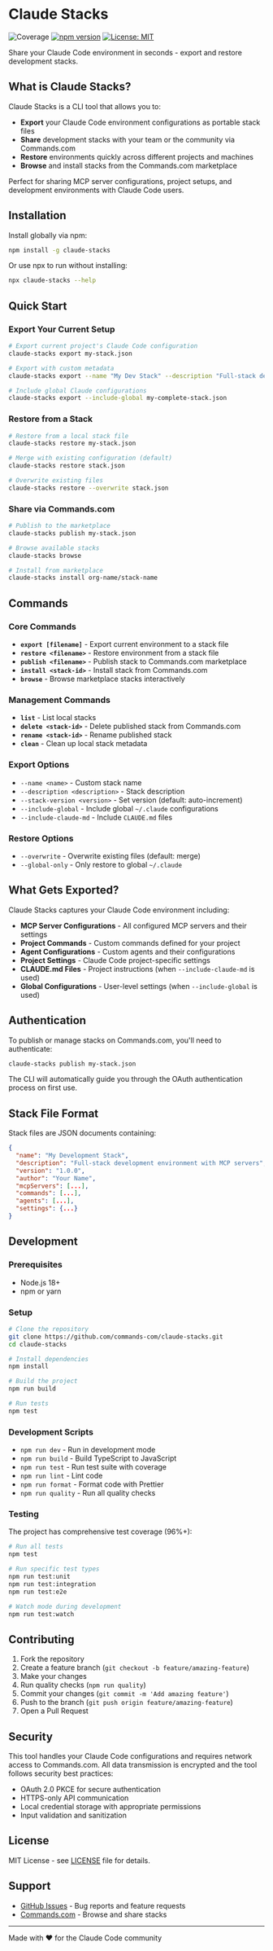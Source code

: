 # Claude Stacks

![Coverage](https://img.shields.io/badge/coverage-93%25-brightgreen)
[![npm version](https://badge.fury.io/js/claude-stacks.svg)](https://www.npmjs.com/package/claude-stacks)
[![License: MIT](https://img.shields.io/badge/License-MIT-yellow.svg)](https://opensource.org/licenses/MIT)

Share your Claude Code environment in seconds - export and restore development stacks.

## What is Claude Stacks?

Claude Stacks is a CLI tool that allows you to:

- **Export** your Claude Code environment configurations as portable stack files
- **Share** development stacks with your team or the community via Commands.com
- **Restore** environments quickly across different projects and machines
- **Browse** and install stacks from the Commands.com marketplace

Perfect for sharing MCP server configurations, project setups, and development environments with Claude Code users.

## Installation

Install globally via npm:

```bash
npm install -g claude-stacks
```

Or use npx to run without installing:

```bash
npx claude-stacks --help
```

## Quick Start

### Export Your Current Setup

```bash
# Export current project's Claude Code configuration
claude-stacks export my-stack.json

# Export with custom metadata
claude-stacks export --name "My Dev Stack" --description "Full-stack development environment"

# Include global Claude configurations
claude-stacks export --include-global my-complete-stack.json
```

### Restore from a Stack

```bash
# Restore from a local stack file
claude-stacks restore my-stack.json

# Merge with existing configuration (default)
claude-stacks restore stack.json

# Overwrite existing files
claude-stacks restore --overwrite stack.json
```

### Share via Commands.com

```bash
# Publish to the marketplace
claude-stacks publish my-stack.json

# Browse available stacks
claude-stacks browse

# Install from marketplace
claude-stacks install org-name/stack-name
```

## Commands

### Core Commands

- **`export [filename]`** - Export current environment to a stack file
- **`restore <filename>`** - Restore environment from a stack file
- **`publish <filename>`** - Publish stack to Commands.com marketplace
- **`install <stack-id>`** - Install stack from Commands.com
- **`browse`** - Browse marketplace stacks interactively

### Management Commands

- **`list`** - List local stacks
- **`delete <stack-id>`** - Delete published stack from Commands.com
- **`rename <stack-id>`** - Rename published stack
- **`clean`** - Clean up local stack metadata

### Export Options

- `--name <name>` - Custom stack name
- `--description <description>` - Stack description
- `--stack-version <version>` - Set version (default: auto-increment)
- `--include-global` - Include global `~/.claude` configurations
- `--include-claude-md` - Include `CLAUDE.md` files

### Restore Options

- `--overwrite` - Overwrite existing files (default: merge)
- `--global-only` - Only restore to global `~/.claude`

## What Gets Exported?

Claude Stacks captures your Claude Code environment including:

- **MCP Server Configurations** - All configured MCP servers and their settings
- **Project Commands** - Custom commands defined for your project
- **Agent Configurations** - Custom agents and their configurations
- **Project Settings** - Claude Code project-specific settings
- **CLAUDE.md Files** - Project instructions (when `--include-claude-md` is used)
- **Global Configurations** - User-level settings (when `--include-global` is used)

## Authentication

To publish or manage stacks on Commands.com, you'll need to authenticate:

```bash
claude-stacks publish my-stack.json
```

The CLI will automatically guide you through the OAuth authentication process on first use.

## Stack File Format

Stack files are JSON documents containing:

```json
{
  "name": "My Development Stack",
  "description": "Full-stack development environment with MCP servers",
  "version": "1.0.0",
  "author": "Your Name",
  "mcpServers": [...],
  "commands": [...],
  "agents": [...],
  "settings": {...}
}
```

## Development

### Prerequisites

- Node.js 18+
- npm or yarn

### Setup

```bash
# Clone the repository
git clone https://github.com/commands-com/claude-stacks.git
cd claude-stacks

# Install dependencies
npm install

# Build the project
npm run build

# Run tests
npm test
```

### Development Scripts

- `npm run dev` - Run in development mode
- `npm run build` - Build TypeScript to JavaScript
- `npm run test` - Run test suite with coverage
- `npm run lint` - Lint code
- `npm run format` - Format code with Prettier
- `npm run quality` - Run all quality checks

### Testing

The project has comprehensive test coverage (96%+):

```bash
# Run all tests
npm test

# Run specific test types
npm run test:unit
npm run test:integration
npm run test:e2e

# Watch mode during development
npm run test:watch
```

## Contributing

1. Fork the repository
2. Create a feature branch (`git checkout -b feature/amazing-feature`)
3. Make your changes
4. Run quality checks (`npm run quality`)
5. Commit your changes (`git commit -m 'Add amazing feature'`)
6. Push to the branch (`git push origin feature/amazing-feature`)
7. Open a Pull Request

## Security

This tool handles your Claude Code configurations and requires network access to Commands.com. All data transmission is encrypted and the tool follows security best practices:

- OAuth 2.0 PKCE for secure authentication
- HTTPS-only API communication
- Local credential storage with appropriate permissions
- Input validation and sanitization

## License

MIT License - see [LICENSE](LICENSE) file for details.

## Support

- [GitHub Issues](https://github.com/commands-com/claude-stacks/issues) - Bug reports and feature requests
- [Commands.com](https://commands.com) - Browse and share stacks

---

Made with ❤️ for the Claude Code community
